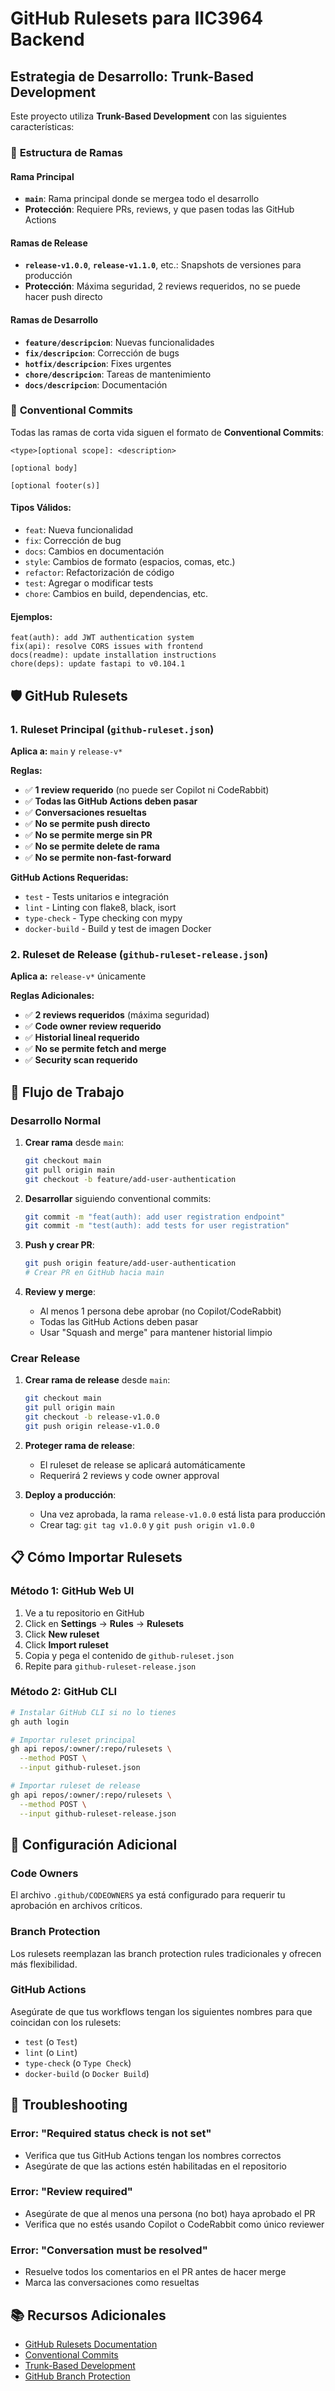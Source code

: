 # GitHub Rulesets para IIC3964 Backend

## Estrategia de Desarrollo: Trunk-Based Development

Este proyecto utiliza **Trunk-Based Development** con las siguientes características:

### 🌳 **Estructura de Ramas**

#### **Rama Principal**
- **`main`**: Rama principal donde se mergea todo el desarrollo
- **Protección**: Requiere PRs, reviews, y que pasen todas las GitHub Actions

#### **Ramas de Release**
- **`release-v1.0.0`**, **`release-v1.1.0`**, etc.: Snapshots de versiones para producción
- **Protección**: Máxima seguridad, 2 reviews requeridos, no se puede hacer push directo

#### **Ramas de Desarrollo**
- **`feature/descripcion`**: Nuevas funcionalidades
- **`fix/descripcion`**: Corrección de bugs
- **`hotfix/descripcion`**: Fixes urgentes
- **`chore/descripcion`**: Tareas de mantenimiento
- **`docs/descripcion`**: Documentación

### 📝 **Conventional Commits**

Todas las ramas de corta vida siguen el formato de **Conventional Commits**:

```
<type>[optional scope]: <description>

[optional body]

[optional footer(s)]
```

#### **Tipos Válidos:**
- `feat`: Nueva funcionalidad
- `fix`: Corrección de bug
- `docs`: Cambios en documentación
- `style`: Cambios de formato (espacios, comas, etc.)
- `refactor`: Refactorización de código
- `test`: Agregar o modificar tests
- `chore`: Cambios en build, dependencias, etc.

#### **Ejemplos:**
```
feat(auth): add JWT authentication system
fix(api): resolve CORS issues with frontend
docs(readme): update installation instructions
chore(deps): update fastapi to v0.104.1
```

## 🛡️ **GitHub Rulesets**

### **1. Ruleset Principal (`github-ruleset.json`)**

**Aplica a:** `main` y `release-v*`

**Reglas:**
- ✅ **1 review requerido** (no puede ser Copilot ni CodeRabbit)
- ✅ **Todas las GitHub Actions deben pasar**
- ✅ **Conversaciones resueltas**
- ✅ **No se permite push directo**
- ✅ **No se permite merge sin PR**
- ✅ **No se permite delete de rama**
- ✅ **No se permite non-fast-forward**

**GitHub Actions Requeridas:**
- `test` - Tests unitarios e integración
- `lint` - Linting con flake8, black, isort
- `type-check` - Type checking con mypy
- `docker-build` - Build y test de imagen Docker

### **2. Ruleset de Release (`github-ruleset-release.json`)**

**Aplica a:** `release-v*` únicamente

**Reglas Adicionales:**
- ✅ **2 reviews requeridos** (máxima seguridad)
- ✅ **Code owner review requerido**
- ✅ **Historial lineal requerido**
- ✅ **No se permite fetch and merge**
- ✅ **Security scan requerido**

## 🚀 **Flujo de Trabajo**

### **Desarrollo Normal**
1. **Crear rama** desde `main`:
   ```bash
   git checkout main
   git pull origin main
   git checkout -b feature/add-user-authentication
   ```

2. **Desarrollar** siguiendo conventional commits:
   ```bash
   git commit -m "feat(auth): add user registration endpoint"
   git commit -m "test(auth): add tests for user registration"
   ```

3. **Push y crear PR**:
   ```bash
   git push origin feature/add-user-authentication
   # Crear PR en GitHub hacia main
   ```

4. **Review y merge**:
   - Al menos 1 persona debe aprobar (no Copilot/CodeRabbit)
   - Todas las GitHub Actions deben pasar
   - Usar "Squash and merge" para mantener historial limpio

### **Crear Release**
1. **Crear rama de release** desde `main`:
   ```bash
   git checkout main
   git pull origin main
   git checkout -b release-v1.0.0
   git push origin release-v1.0.0
   ```

2. **Proteger rama de release**:
   - El ruleset de release se aplicará automáticamente
   - Requerirá 2 reviews y code owner approval

3. **Deploy a producción**:
   - Una vez aprobada, la rama `release-v1.0.0` está lista para producción
   - Crear tag: `git tag v1.0.0` y `git push origin v1.0.0`

## 📋 **Cómo Importar Rulesets**

### **Método 1: GitHub Web UI**
1. Ve a tu repositorio en GitHub
2. Click en **Settings** → **Rules** → **Rulesets**
3. Click **New ruleset**
4. Click **Import ruleset**
5. Copia y pega el contenido de `github-ruleset.json`
6. Repite para `github-ruleset-release.json`

### **Método 2: GitHub CLI**
```bash
# Instalar GitHub CLI si no lo tienes
gh auth login

# Importar ruleset principal
gh api repos/:owner/:repo/rulesets \
  --method POST \
  --input github-ruleset.json

# Importar ruleset de release
gh api repos/:owner/:repo/rulesets \
  --method POST \
  --input github-ruleset-release.json
```

## 🔧 **Configuración Adicional**

### **Code Owners**
El archivo `.github/CODEOWNERS` ya está configurado para requerir tu aprobación en archivos críticos.

### **Branch Protection**
Los rulesets reemplazan las branch protection rules tradicionales y ofrecen más flexibilidad.

### **GitHub Actions**
Asegúrate de que tus workflows tengan los siguientes nombres para que coincidan con los rulesets:
- `test` (o `Test`)
- `lint` (o `Lint`)
- `type-check` (o `Type Check`)
- `docker-build` (o `Docker Build`)

## 🚨 **Troubleshooting**

### **Error: "Required status check is not set"**
- Verifica que tus GitHub Actions tengan los nombres correctos
- Asegúrate de que las actions estén habilitadas en el repositorio

### **Error: "Review required"**
- Asegúrate de que al menos una persona (no bot) haya aprobado el PR
- Verifica que no estés usando Copilot o CodeRabbit como único reviewer

### **Error: "Conversation must be resolved"**
- Resuelve todos los comentarios en el PR antes de hacer merge
- Marca las conversaciones como resueltas

## 📚 **Recursos Adicionales**

- [GitHub Rulesets Documentation](https://docs.github.com/en/repositories/configuring-branches-and-merges-in-your-repository/managing-rulesets)
- [Conventional Commits](https://www.conventionalcommits.org/)
- [Trunk-Based Development](https://trunkbaseddevelopment.com/)
- [GitHub Branch Protection](https://docs.github.com/en/repositories/configuring-branches-and-merges-in-your-repository/defining-the-mergeability-of-pull-requests/about-protected-branches)
